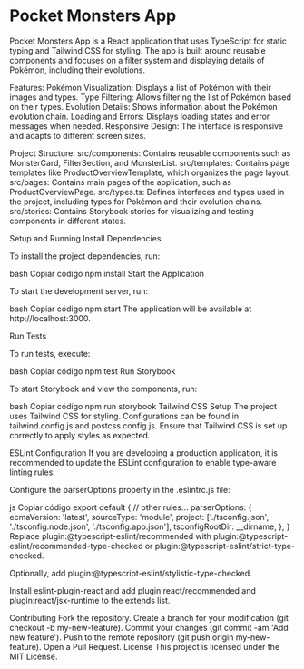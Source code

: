 # Pocket Monsters App

Pocket Monsters App is a React application that uses TypeScript for static typing and Tailwind CSS for styling. The app is built around reusable components and focuses on a filter system and displaying details of Pokémon, including their evolutions.

Features: 
Pokémon Visualization: Displays a list of Pokémon with their images and types.
Type Filtering: Allows filtering the list of Pokémon based on their types.
Evolution Details: Shows information about the Pokémon evolution chain.
Loading and Errors: Displays loading states and error messages when needed.
Responsive Design: The interface is responsive and adapts to different screen sizes.

Project Structure: 
src/components: Contains reusable components such as MonsterCard, FilterSection, and MonsterList.
src/templates: Contains page templates like ProductOverviewTemplate, which organizes the page layout.
src/pages: Contains main pages of the application, such as ProductOverviewPage.
src/types.ts: Defines interfaces and types used in the project, including types for Pokémon and their evolution chains.
src/stories: Contains Storybook stories for visualizing and testing components in different states.

Setup and Running
Install Dependencies

To install the project dependencies, run:

bash
Copiar código
npm install
Start the Application

To start the development server, run:

bash
Copiar código
npm start
The application will be available at http://localhost:3000.

Run Tests

To run tests, execute:

bash
Copiar código
npm test
Run Storybook

To start Storybook and view the components, run:

bash
Copiar código
npm run storybook
Tailwind CSS Setup
The project uses Tailwind CSS for styling. Configurations can be found in tailwind.config.js and postcss.config.js. Ensure that Tailwind CSS is set up correctly to apply styles as expected.

ESLint Configuration
If you are developing a production application, it is recommended to update the ESLint configuration to enable type-aware linting rules:

Configure the parserOptions property in the .eslintrc.js file:

js
Copiar código
export default {
  // other rules...
  parserOptions: {
    ecmaVersion: 'latest',
    sourceType: 'module',
    project: ['./tsconfig.json', './tsconfig.node.json', './tsconfig.app.json'],
    tsconfigRootDir: __dirname,
  },
}
Replace plugin:@typescript-eslint/recommended with plugin:@typescript-eslint/recommended-type-checked or plugin:@typescript-eslint/strict-type-checked.

Optionally, add plugin:@typescript-eslint/stylistic-type-checked.

Install eslint-plugin-react and add plugin:react/recommended and plugin:react/jsx-runtime to the extends list.

Contributing
Fork the repository.
Create a branch for your modification (git checkout -b my-new-feature).
Commit your changes (git commit -am 'Add new feature').
Push to the remote repository (git push origin my-new-feature).
Open a Pull Request.
License
This project is licensed under the MIT License.
